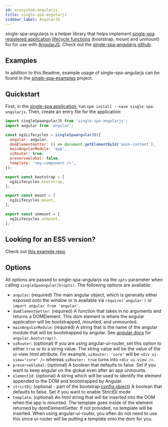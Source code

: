 ```yaml
---
id: ecosystem-angularjs
title: single-spa-angularjs
sidebar_label: AngularJS
---
```


single-spa-angularjs is a helper library that helps implement [single-spa registered application](single-spa-config.md#registering-applications) [lifecycle functions](building-applications.md#registered-application-lifecycle) (bootstrap, mount and unmount) for for use with [AngularJS](https://angularjs.org/). Check out the [single-spa-angularjs github](https://github.com/CanopyTax/single-spa-angularjs).

## Examples

In addition to this Readme, example usage of single-spa-angularjs can be found in the [single-spa-examples](https://github.com/CanopyTax/single-spa-examples/blob/master/src/angular1/angular1.app.js) project.

## Quickstart

First, in the [single-spa application](building-applications.md#registered-applications), run `npm install --save single-spa-angularjs`. Then, create an entry file for the application:

```js
import singleSpaangularJS from 'single-spa-angularjs';
import angular from 'angular';

const ng1Lifecycles = singleSpaangularJS({
  angular: angular,
  domElementGetter: () => document.getElementById('main-content'),
  mainAngularModule: 'app',
  uiRouter: true,
  preserveGlobal: false,
  template: '<my-component />',
});

export const bootstrap = [
  ng1Lifecycles.bootstrap,
];

export const mount = [
  ng1Lifecycles.mount,
];

export const unmount = [
  ng1Lifecycles.unmount,
];
```

## Looking for an ES5 version?
Check out [this example repo](https://github.com/joeldenning/single-spa-es5-angular1)

## Options

All options are passed to single-spa-angularjs via the `opts` parameter when calling `singleSpaangularJS(opts)`. The following options are available:

- `angular`: (required) The main angular object, which is generally either exposed onto the window or is available via `require('angular')` or `import angular from 'angular'`.
- `domElementGetter`: (required) A function that takes in no arguments and returns a DOMElement. This dom element is where the angular application will be bootstrapped, mounted, and unmounted.
- `mainAngularModule`: (required) A string that is the name of the angular module that will be bootstrapped by angular. See [angular docs](https://docs.angularjs.org/api/ng/function/angular.bootstrap) for `angular.bootstrap()`.
- `uiRouter`: (optional) If you are using angular-ui-router, set this option to either `true` or to a string value. The string value will be the value of the ui-view html attribute. For example, `uiRouter: 'core'` will be `<div ui-view="core" />` whereas `uiRouter: true` turns into `<div ui-view />`.
- `preserveGlobal`: (optional) A boolean that defaults to false. Set if you want to keep angular on the global even after an app unmounts.
- `elementId`: (optional) A string which will be used to identify the element appended to the DOM and bootstrapped by Angular.
- `strictDi`: (optional - part of the bootstrap [config object](https://docs.angularjs.org/api/ng/function/angular.bootstrap#usage)) A boolean that defaults to false. Set if you want to enable StrictDi mode
- `template`: (optional) An html string that will be inserted into the DOM when the app is mounted. The template goes inside of the element returned by domElementGetter. If not provided, no template will be inserted. When using angular-ui-router, you often do not need to use this since ui-router will be putting a template onto the dom for you.